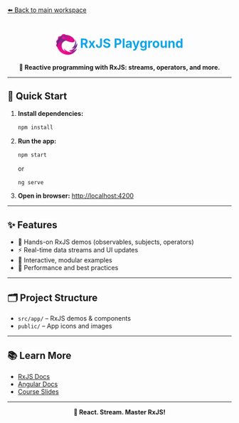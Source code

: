[⬅️ Back to main workspace](../../README.md)

<h1 align="center"><img src="public/rxjs-logo.png" width="48" style="vertical-align:middle;"/> <span style="color:#0EA5E9">RxJS Playground</span></h1>

<p align="center">
  <b>🔄 Reactive programming with RxJS: streams, operators, and more.</b>
</p>

---

## 🚀 Quick Start

1. **Install dependencies:**
   ```sh
   npm install
   ```
2. **Run the app:**
   ```sh
   npm start
   ```
   or
   ```sh
   ng serve
   ```
3. **Open in browser:**
   [http://localhost:4200](http://localhost:4200)

---

## ✨ Features

- 🔄 Hands-on RxJS demos (observables, subjects, operators)
- ⚡ Real-time data streams and UI updates
- 🧩 Interactive, modular examples
- 🚀 Performance and best practices

---

## 🗂️ Project Structure

- `src/app/` – RxJS demos & components
- `public/` – App icons and images

---

## 📚 Learn More

- [RxJS Docs](https://rxjs.dev/)
- [Angular Docs](https://angular.io/)
- [Course Slides](../../other-resources/angular-course-slides.pdf)

---

<p align="center">
  <b>🔄 React. Stream. Master RxJS!</b>
</p>
